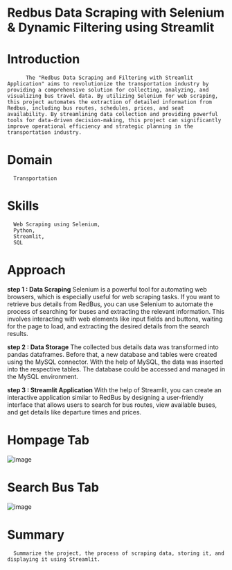 # Redbus Data Scraping with Selenium & Dynamic Filtering using Streamlit 

# Introduction
          The "Redbus Data Scraping and Filtering with Streamlit Application" aims to revolutionize the transportation industry by providing a comprehensive solution for collecting, analyzing, and visualizing bus travel data. By utilizing Selenium for web scraping, this project automates the extraction of detailed information from Redbus, including bus routes, schedules, prices, and seat availability. By streamlining data collection and providing powerful tools for data-driven decision-making, this project can significantly improve operational efficiency and strategic planning in the transportation industry.

# Domain
      Transportation

# Skills
      Web Scraping using Selenium,
      Python,
      Streamlit,
      SQL

# Approach
**step 1 : Data Scraping**
            Selenium is a powerful tool for automating web browsers, which is especially useful for web scraping tasks. If you want to retrieve bus details from RedBus, you can use Selenium to automate the process of searching for buses and extracting the relevant information. This involves interacting with web elements 
like input fields and buttons, waiting for the page to load, and extracting the desired details from the search results.

**step 2 : Data Storage**
            The collected bus details data was transformed into pandas dataframes. Before that, a new database and tables were created using the MySQL connector. With the help of MySQL, the data was inserted into the respective tables. The database could be accessed and managed in the MySQL environment.
            
**step 3 : Streamlit Application**
            With the help of Streamlit, you can create an interactive application similar to RedBus by designing a user-friendly interface that allows users to search for bus routes, view available buses, and get details like departure times and prices.

# Hompage Tab
![image](https://github.com/user-attachments/assets/3d724d7f-6c9c-4205-8b11-01a488b87d11)

# Search Bus Tab
![image](https://github.com/user-attachments/assets/e01fabc8-951c-4a57-a5de-55c98b2e49ed)

# Summary
      Summarize the project, the process of scraping data, storing it, and displaying it using Streamlit.
